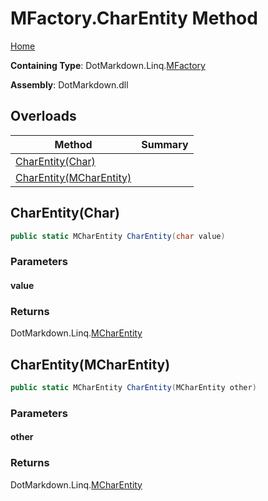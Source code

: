 <a name="_top"></a>

# MFactory\.CharEntity Method

[Home](../../../../README.md#_top)

**Containing Type**: DotMarkdown\.Linq\.[MFactory](../README.md#_top)

**Assembly**: DotMarkdown\.dll

## Overloads

| Method | Summary |
| ------ | ------- |
| [CharEntity(Char)](#DotMarkdown_Linq_MFactory_CharEntity_System_Char_) | |
| [CharEntity(MCharEntity)](#DotMarkdown_Linq_MFactory_CharEntity_DotMarkdown_Linq_MCharEntity_) | |

## CharEntity\(Char\) <a name="DotMarkdown_Linq_MFactory_CharEntity_System_Char_"></a>

```csharp
public static MCharEntity CharEntity(char value)
```

### Parameters

#### value

### Returns

DotMarkdown\.Linq\.[MCharEntity](../../MCharEntity/README.md#_top)

## CharEntity\(MCharEntity\) <a name="DotMarkdown_Linq_MFactory_CharEntity_DotMarkdown_Linq_MCharEntity_"></a>

```csharp
public static MCharEntity CharEntity(MCharEntity other)
```

### Parameters

#### other

### Returns

DotMarkdown\.Linq\.[MCharEntity](../../MCharEntity/README.md#_top)

